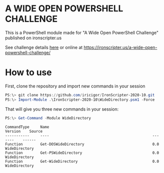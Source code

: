 # A WIDE OPEN POWERSHELL CHALLENGE

This is a PowerShell module made for "A Wide Open PowerShell Challenge" published on ironscripter.us

See challenge details [here](CHALLENGE.md) or online at
https://ironscripter.us/a-wide-open-powershell-challenge/

# How to use

First, clone the repository and import new commands in your session
```PowerShell
PS:\> git clone https://github.com/iricigor/IronScripter-2020-10.git
PS:\> Import-Module .\IronScripter-2020-10\WideDirectory.psm1 -Force
```

That will give you three new commands in your session:
```PowerShell
PS:\> Get-Command -Module WideDirectory
```

```
CommandType     Name                                               Version    Source
-----------     ----                                               -------    ------
Function        Get-DOSWideDirectory                               0.0        WideDirectory
Function        Get-PSWideDirectory                                0.0        WideDirectory
Function        Get-WideDirectory                                  0.0        WideDirectory
```